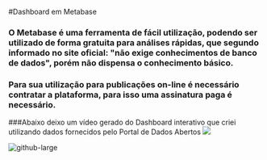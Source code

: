 #Dashboard em Metabase

### O Metabase é uma ferramenta de fácil utilização, podendo ser utilizado de forma gratuita para análises rápidas, que segundo informado no site oficial: "não exige  conhecimentos de banco de dados", porém não dispensa o conhecimento básico.
### Para sua utilização para publicações on-line é necessário contratar a plataforma, para isso uma assinatura paga é necessário.

###Abaixo deixo um vídeo gerado do Dashboard interativo que criei utilizando dados fornecidos pelo Portal de Dados Abertos ![](https://dados.gov.br/home)

![github-large](https://github.com/ncnilton/metabase/blob/main/Metabase.gif)

